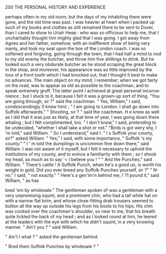 200           THE PERSONAL HISTORY AND EXPERIENCE

perhaps often-in my old room; but the days of my inhabiting there
were gone, and the old time was past. I was heavier at heart when I
packed up such of my books and clothes as still remained there to be sent
to Dover, than I cared to show to Uriah Heep : who was so officious to help
me, that I uncharitably thought him mighty glad that I was going.
   I got away from Agnes and her father, somehow, with an indifferent
show of being very manly, and took my seat upon the box of the London
coach. I was so softened and forgiving, going through the town, that
I had half a mind to nod to my old enemy the butcher, and throw him
five shillings to drink. But he looked such a very obdurate butcher as he
stood scraping the great block in the shop, and moreover, his appearance
was so little improved by the loss of a front tooth which I had knocked
out, that I thought it best to make no advances.
   The main object on my mind, I remember, when we got fairly on the
road, was to appear as old as possible to the coachman, and to speak
extremely gruff. The latter point I achieved at great personal inconve-
nience ; but I stuck to it, because I felt it was a grown-up sort of thing.
   "You are going through, sir ?" said the coachman.
   " Yes, William," I said, condescendingly (I knew him) ; " I am going
to London. I shall go down into Suffolk afterwards."
   " Shooting, sir ? " said the coachman.
   H e knew as well as I did that it was just as likely, at that time of year,
I was going down there whaling ; but I felt complimented, too.
   " I don't know," I said, pretending to be undecided, "whether I shall
take a shot or not."
   "Birds is got wery shy, I 'm told," said William.
   " So I understand,"    said I.
   " I s Suffolk your county, sir?" asked William.
   " Yes,"   I said, with some importance, " Suffolk 's my county."
   " I ' m told the dumplings is uncommon fine down there," said
William.
   I was not aware of it myself, but I felt it necessary to uphold the
institutions of my county, and to evince a familiarity with them ; so I
shook my head, as much as to say '&lt; I believe you ! "
   " And the Punches,"        said William. " There's cattle ! A Suffolk
Punch, when he's a good un, is worth his weight in gold. Did you ever
breed any Suffolk Punches yourself, sir ?"
   " N-no,"     I said, " not exactly."
   " Here's a gen'lm'n behind me, I 'I1 pound it," said William, " as has

bred 'em by wholesale."
   The gentleman spoken of was a gentleman with a very unpromising
squint, and a prominent chin, who had a tall white hat on with a narrow
flat brim, and whose close-fitting drab trousers seemed to button all the way
up outside his legs from his boots to his hips. His chin was cocked over
the coachman's shoulder, so near to me, that his breath quite tickled the
back of my head ; and as I looked round at him, he leered at the leaders
with the eye with which he didn't squint, in a very knowing manner.
   " Ain't you ? " said William.

   " Ain't I what ? " asked the gentleman behind.

   " Bred them Suffolk Punches by wholesale ? "
